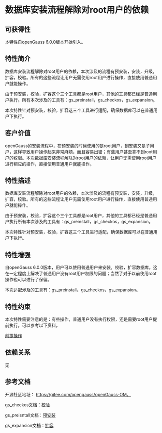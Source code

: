 # 数据库安装流程解除对root用户的依赖

## 可获得性<a name="section56086982"></a>

本特性自openGauss 6.0.0版本开始引入。

## 特性简介<a name="section35020791"></a>

数据库安装流程解除对root用户的依赖，本次涉及的流程有预安装，安装，升级，扩容，校验。所有的这些流程让用户无需使用root用户进行操作，直接使用普通用户就能操作。

由于预安装，校验，扩容这个三个工具都是root用户，其他的工具都已经是普通用户执行。所有本次涉及的工具有：gs_preinstall，gs_checkos，gs_expansion。

本次特性针对预安装，校验，扩容这三个工具进行适配，确保数据库可以在普通用户下执行。

## 客户价值<a name="section46751668"></a>

openGauss的安装流程中，在预安装的时候使用的是root用户，到安装又是子用户，这样导致用户操作起来非常麻烦，而且容易出错；有些用户甚至拿不到root用户的权限。本次数据库安装流程解除对root用户的依赖，让用户无需使用root用户进行相应的操作，直接使用普通用户就能操作。

## 特性描述<a name="section18111828"></a>

数据库安装流程解除对root用户的依赖，本次涉及的流程有预安装，安装，升级，扩容，校验。所有的这些流程让用户无需使用root用户进行操作，直接使用普通用户就能操作。

由于预安装，校验，扩容这个三个工具都是root用户，其他的工具都已经是普通用户执行所有本次涉及的工具有：gs_preinstall，gs_checkos，gs_expansion。

本次特性针对预安装，校验，扩容这三个工具进行适配，确保数据库可以在普通用户下执行。

## 特性增强<a name="section28788730"></a>

自openGauss 6.0.0版本，用户可以使用普通用户来安装，校验，扩容数据库，这在一定程度上解决了普通用户没有root用户权限的问题；当然了对于以前使用root操作也可以进行了保留。

本次适配涉及的工具有：gs_preinstall，gs_checkos，gs_expansion。

## 特性约束<a name="section06531946143616"></a>

本次特性需要注意的是：有些操作，普通用户没有执行权限，还是需要root用户提前执行，可以参考以下资料。

<a href="../InstallationGuide/前提操作.md">前提操作</a>

## 依赖关系<a name="section57771982"></a>

无

## 参考文档<a name="section57771982"></a>

开源社区地址： https://gitee.com/opengauss/openGauss-OM。

gs_checkos文档：<a href="../ToolandCommandReference/gs_check.md">校验</a>

gs_preisntall文档：<a href="../ToolandCommandReference/gs_preinstall.md">预安装</a>

gs_expansion文档：<a href="../ToolandCommandReference/gs_expansion.md">扩容</a>
